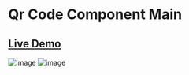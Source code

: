# Qr Code Component Main

## [Live Demo](https://stellar-zuccutto-660f33.netlify.app)

![image](https://user-images.githubusercontent.com/106592392/229437118-4ba1fccf-4260-49b0-aa36-3996f5e8d6e9.png)
![image](https://user-images.githubusercontent.com/106592392/229437169-13b2cef1-9022-4c17-b4cf-0ccd624a6fa6.png)
